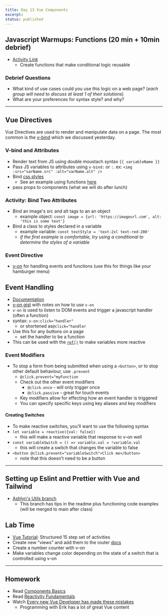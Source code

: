 ```yaml
---
title: Day 13 Vue Components
excerpt:
status: published
---
```


## Javascript Warmups: Functions (20 min + 10min debrief)

- [Activity Link](https://developer.mozilla.org/en-US/docs/Web/JavaScript/Reference/Functions)
  - Create functions that make conditional logic reusable

### Debrief Questions

- What kind of use cases could you use this logic on a web page? (_each group will need to discuss at least 1 of their solutions_)
- What are your preferences for syntax style? and why?

---

## Vue Directives

Vue Directives are used to render and manipulate data on a page. The most common is the [v-bind](https://vuejs.org/api/built-in-directives.html#v-bind) which we discussed yesterday.

### V-bind and Attributes

- Render text from JS using double moustach syntax `{{ variableName }}`
- Pass JS variables to attributes using `v-bind:` or `:`. ex: `<img :src="varName.src" :alt="varName.alt" />`
- Bind [css styles](https://vuejs.org/api/sfc-css-features.html#v-bind-in-css)
  - See an example using functions [here](https://github.com/sait-wbdv/f22-vue-content)
- pass props to components (what we will do after lunch)

### Activity: Bind Two Attributes

- Bind an image's src and alt tags to an an object
  - example object: `const image = {url: 'https://imageurl.com', alt: 'this is some text'}`
- Bind a class to styles declared in a variable
  - example variable: `const textStyle = 'text-2xl text-red-200'`
  - _if the first example is comfortable, try using a conditional to determine the styles of a variable_

### Event Directive

- [v-on](https://vuejs.org/api/built-in-directives.html#v-on) for handling events and functions (use this for things like your hamburger menu)

## Event Handling

- [Documentation](https://vuejs.org/guide/essentials/event-handling.html)
- [v-on gist](https://gist.github.com/lilyx13/74543137780c1958f01e9b470a3cb13b) with notes on how to use `v-on`
- `v-on` is used to listen to DOM events and trigger a javascript handler (often a function)
- syntax: `v-on:click="handler"`
  - or shortened as`@click="handler`
- Use this for any buttons on a page
  - set the handler to be a function
- This can be used with the [`ref()`](https://vuejs.org/guide/essentials/template-refs.html) to make variables more reactive

### Event Modifiers

- To stop a form from being submitted when using a `<button>`, or to stop other default behaviour, use `.prevent`
  - `@click.prevent="myFunction`
  - Check out the other event modifiers
    - `@click.once` - will only trigger once
    - `@click.passive` - great for touch events
  - Key modifiers allow for effecting how an event handler is triggered
  - You can specify specific keys using key aliases and key modifiers

#### Creating Switches

- To make reactive switches, you'll want to use the following syntax
- `let variable = reactive({val: false})`
  - this will make a reactive variable that response to v-on well
- `const variableSwitch = () => variable.val = !variable.val`
  - this will create a switch that changes the variable to false
- `<button @click.prevent="variableSwitch">Click me</button>`
  - note that this doesn't need to be a button

---

## Setting up Eslint and Prettier with Vue and Tailwind

- [Ashlyn's Utils branch](https://github.com/sait-wbdv/f22-vue-content/tree/utils)
  - This branch has tips in the readme plus functioning code examples (will be merged to main after class)

## Lab Time

- [Vue Tutorial](https://vuejs.org/tutorial/#step-1): Structured 15 step set of activities
- Create new "views" and add them to the router [docs](https://router.vuejs.org/)
- Create a number counter with v-on
- Make variables change color depending on the state of a switch that is controlled using v-on

---

## Homework

- Read [Components Basics](https://vuejs.org/guide/essentials/component-basics.html)
- Read [Reactivity Fundamentals](https://vuejs.org/guide/essentials/reactivity-fundamentals.html)
- Watch [Every new Vue Developer has made these mistakes](https://www.youtube.com/watch?v=9wKivv-vvhU)
  - Programming with Erik has a lot of great Vue content
